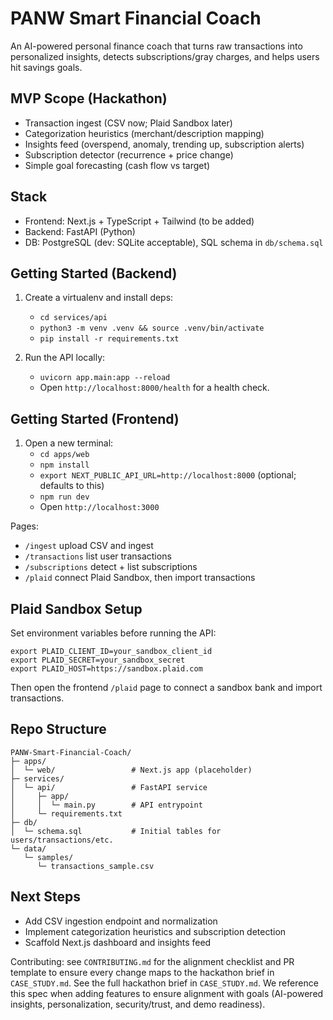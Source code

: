 # PANW Smart Financial Coach

An AI-powered personal finance coach that turns raw transactions into personalized insights, detects subscriptions/gray charges, and helps users hit savings goals.

## MVP Scope (Hackathon)
- Transaction ingest (CSV now; Plaid Sandbox later)
- Categorization heuristics (merchant/description mapping)
- Insights feed (overspend, anomaly, trending up, subscription alerts)
- Subscription detector (recurrence + price change)
- Simple goal forecasting (cash flow vs target)

## Stack
- Frontend: Next.js + TypeScript + Tailwind (to be added)
- Backend: FastAPI (Python)
- DB: PostgreSQL (dev: SQLite acceptable), SQL schema in `db/schema.sql`

## Getting Started (Backend)
1) Create a virtualenv and install deps:
   - `cd services/api`
   - `python3 -m venv .venv && source .venv/bin/activate`
   - `pip install -r requirements.txt`

2) Run the API locally:
   - `uvicorn app.main:app --reload`
   - Open `http://localhost:8000/health` for a health check.

## Getting Started (Frontend)
1) Open a new terminal:
   - `cd apps/web`
   - `npm install`
   - `export NEXT_PUBLIC_API_URL=http://localhost:8000` (optional; defaults to this)
   - `npm run dev`
   - Open `http://localhost:3000`

Pages:
- `/ingest` upload CSV and ingest
- `/transactions` list user transactions
- `/subscriptions` detect + list subscriptions
- `/plaid` connect Plaid Sandbox, then import transactions

## Plaid Sandbox Setup
Set environment variables before running the API:
```
export PLAID_CLIENT_ID=your_sandbox_client_id
export PLAID_SECRET=your_sandbox_secret
export PLAID_HOST=https://sandbox.plaid.com
```
Then open the frontend `/plaid` page to connect a sandbox bank and import transactions.

## Repo Structure
```
PANW-Smart-Financial-Coach/
├─ apps/
│  └─ web/                 # Next.js app (placeholder)
├─ services/
│  └─ api/                 # FastAPI service
│     ├─ app/
│     │  └─ main.py        # API entrypoint
│     └─ requirements.txt
├─ db/
│  └─ schema.sql           # Initial tables for users/transactions/etc.
└─ data/
   └─ samples/
      └─ transactions_sample.csv
```

## Next Steps
- Add CSV ingestion endpoint and normalization
- Implement categorization heuristics and subscription detection
- Scaffold Next.js dashboard and insights feed

Contributing: see `CONTRIBUTING.md` for the alignment checklist and PR template to ensure every change maps to the hackathon brief in `CASE_STUDY.md`.
See the full hackathon brief in `CASE_STUDY.md`. We reference this spec when adding features to ensure alignment with goals (AI-powered insights, personalization, security/trust, and demo readiness).

